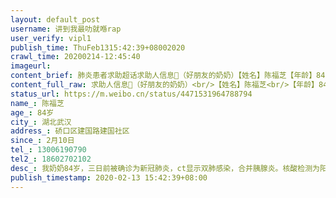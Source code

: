 ```yaml
---
layout: default_post
username: 讲到我最叻就喺rap
user_verify: vipl1
publish_time: ThuFeb1315:42:39+08002020
crawl_time: 20200214-12:45:40
imageurl: 
content_brief: 肺炎患者求助超话求助人信息🙏（好朋友的奶奶）【姓名】陈福芝【年龄】84岁【所在城市】湖北武汉【所在小区、社区】硚口区建国路建国社区【患病时间】2月10日【联系方式】13006190790【其他紧急联系人】18602702102【病情描述】 我奶奶84岁，三日前被确诊为新冠肺炎，ct显示双肺感染， ...全文
content_full_raw: 求助人信息🙏（好朋友的奶奶）<br/>【姓名】陈福芝<br/>【年龄】84岁<br/>【所在城市】湖北武汉<br/>【所在小区、社区】硚口区建国路建国社区<br/>【患病时间】2月10日<br/>【联系方式】13006190790<br/>【其他紧急联系人】18602702102<br/>【病情描述】<br/>我奶奶84岁，三日前被确诊为新冠肺炎，ct显示双肺感染，合并胰腺炎。核酸检测为阳性。老人有心脏病，已经两天没有进食，多次联系社区一直说要在家等通知，医院没有床位收治。老人现在疼痛难忍，年算较高实在无力等待，恳求大家帮忙转发，救救她！
status_url: https://m.weibo.cn/status/4471531964788794
name_: 陈福芝
age_: 84岁
city_: 湖北武汉
address_: 硚口区建国路建国社区
since_: 2月10日
tel_: 13006190790
tel2_: 18602702102
desc_: 我奶奶84岁，三日前被确诊为新冠肺炎，ct显示双肺感染，合并胰腺炎。核酸检测为阳性。老人有心脏病，已经两天没有进食，多次联系社区一直说要在家等通知，医院没有床位收治。老人现在疼痛难忍，年算较高实在无力等待，恳求大家帮忙转发，救救她！
publish_timestamp: 2020-02-13 15:42:39+08:00
---
```

